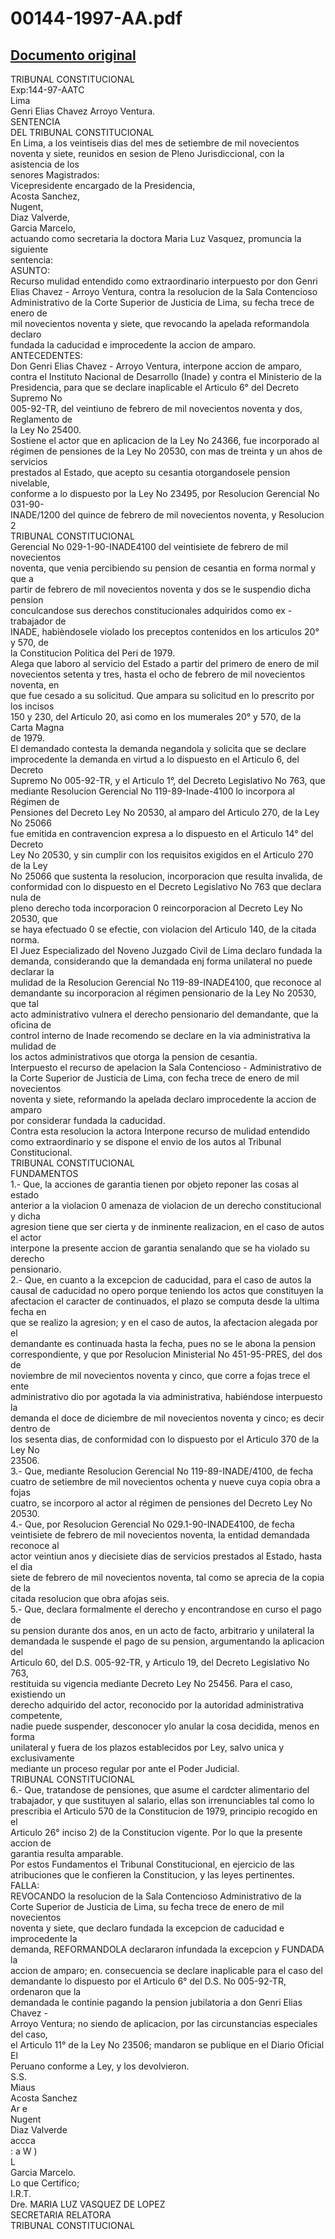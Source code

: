 
00144-1997-AA.pdf
=================
  
[Documento original](https://tc.gob.pe/jurisprudencia/1997/00144-1997-AA.pdf)  
---  
TRIBUNAL CONSTITUCIONAL  
Exp:144-97-AATC  
Lima  
Genri Elias Chavez Arroyo Ventura.  
SENTENCIA  
DEL TRIBUNAL CONSTITUCIONAL  
En Lima, a los veintiseis dias del mes de setiembre de mil novecientos  
noventa y siete, reunidos en sesion de Pleno Jurisdiccional, con la asistencia de los  
senores Magistrados:  
Vicepresidente encargado de la Presidencia,  
Acosta Sanchez,  
Nugent,  
Diaz Valverde,  
Garcia Marcelo,  
actuando como secretaria la doctora Maria Luz Vasquez, promuncia la siguiente  
sentencia:  
ASUNTO:  
Recurso mulidad entendido como extraordinario interpuesto por don Genri  
Elias Chavez - Arroyo Ventura, contra la resolucion de la Sala Contencioso  
Administrativo de la Corte Superior de Justicia de Lima, su fecha trece de enero de  
mil novecientos noventa y siete, que revocando la apelada reformandola declaro  
fundada la caducidad e improcedente la accion de amparo.  
ANTECEDENTES:  
Don Genri Elias Chavez - Arroyo Ventura, interpone accion de amparo,  
contra el Instituto Nacional de Desarrollo (Inade) y contra el Ministerio de la  
Presidencia, para que se declare inaplicable el Articulo 6° del Decreto Supremo No  
005-92-TR, del veintiuno de febrero de mil novecientos noventa y dos, Reglamento de  
la Ley No 25400.  
Sostiene el actor que en aplicacion de la Ley No 24366, fue incorporado al  
régimen de pensiones de la Ley No 20530, con mas de treinta y un ahos de servicios  
prestados al Estado, que acepto su cesantia otorgandosele pension nivelable,  
conforme a lo dispuesto por la Ley No 23495, por Resolucion Gerencial No 031-90-  
INADE/1200 del quince de febrero de mil novecientos noventa, y Resolucion  
2  
TRIBUNAL CONSTITUCIONAL  
Gerencial No 029-1-90-INADE4100 del veintisiete de febrero de mil novecientos  
noventa, que venia percibiendo su pension de cesantia en forma normal y que a  
partir de febrero de mil novecientos noventa y dos se le suspendio dicha pension  
conculcandose sus derechos constitucionales adquiridos como ex - trabajador de  
INADE, habièndosele violado los preceptos contenidos en los articulos 20° y 570, de  
la Constitucion Politica del Peri de 1979.  
Alega que laboro al servicio del Estado a partir del primero de enero de mil  
novecientos setenta y tres, hasta el ocho de febrero de mil novecientos noventa, en  
que fue cesado a su solicitud. Que ampara su solicitud en lo prescrito por los incisos  
150 y 230, del Articulo 20, asi como en los mumerales 20° y 570, de la Carta Magna  
de 1979.  
El demandado contesta la demanda negandola y solicita que se declare  
improcedente la demanda en virtud a lo dispuesto en el Articulo 6, del Decreto  
Supremo No 005-92-TR, y el Articulo 1°, del Decreto Legislativo No 763, que  
mediante Resolucion Gerencial No 119-89-Inade-4100 lo incorpora al Régimen de  
Pensiones del Decreto Ley No 20530, al amparo del Articulo 270, de la Ley No 25066  
fue emitida en contravencion expresa a lo dispuesto en el Articulo 14° del Decreto  
Ley No 20530, y sin cumplir con los requisitos exigidos en el Articulo 270 de la Ley  
No 25066 que sustenta la resolucion, incorporacion que resulta invalida, de  
conformidad con lo dispuesto en el Decreto Legislativo No 763 que declara nula de  
pleno derecho toda incorporacion 0 reincorporacion al Decreto Ley No 20530, que  
se haya efectuado 0 se efectie, con violacion del Articulo 140, de la citada norma.  
El Juez Especializado del Noveno Juzgado Civil de Lima declaro fundada la  
demanda, considerando que la demandada enj forma unilateral no puede declarar la  
mulidad de la Resolucion Gerencial No 119-89-INADE4100, que reconoce al  
demandante su incorporacion al régimen pensionario de la Ley No 20530, que tal  
acto administrativo vulnera el derecho pensionario del demandante, que la oficina de  
control interno de Inade recomendo se declare en la via administrativa la mulidad de  
los actos administrativos que otorga la pension de cesantia.  
Interpuesto el recurso de apelacion la Sala Contencioso - Administrativo de  
la Corte Superior de Justicia de Lima, con fecha trece de enero de mil novecientos  
noventa y siete, reformando la apelada declaro improcedente la accion de amparo  
por considerar fundada la caducidad.  
Contra esta resolucion la actora Interpone recurso de mulidad entendido  
como extraordinario y se dispone el envio de los autos al Tribunal Constitucional.  
TRIBUNAL CONSTITUCIONAL  
FUNDAMENTOS  
1.- Que, la acciones de garantia tienen por objeto reponer las cosas al estado  
anterior a la violacion 0 amenaza de violacion de un derecho constitucional y dicha  
agresion tiene que ser cierta y de inminente realizacion, en el caso de autos el actor  
interpone la presente accion de garantia senalando que se ha violado su derecho  
pensionario.  
2.- Que, en cuanto a la excepcion de caducidad, para el caso de autos la  
causal de caducidad no opero porque teniendo los actos que constituyen la  
afectacion el caracter de continuados, el plazo se computa desde la ultima fecha en  
que se realizo la agresion; y en el caso de autos, la afectacion alegada por el  
demandante es continuada hasta la fecha, pues no se le abona la pension  
correspondiente, y que por Resolucion Ministerial No 451-95-PRES, del dos de  
noviembre de mil novecientos noventa y cinco, que corre a fojas trece el ente  
administrativo dio por agotada la via administrativa, habiéndose interpuesto la  
demanda el doce de diciembre de mil novecientos noventa y cinco; es decir dentro de  
los sesenta dias, de conformidad con lo dispuesto por el Articulo 370 de la Ley No  
23506.  
3.- Que, mediante Resolucion Gerencial No 119-89-INADE/4100, de fecha  
cuatro de setiembre de mil novecientos ochenta y nueve cuya copia obra a fojas  
cuatro, se incorporo al actor al régimen de pensiones del Decreto Ley No 20530.  
4.- Que, por Resolucion Gerencial No 029.1-90-INADE4100, de fecha  
veintisiete de febrero de mil novecientos noventa, la entidad demandada reconoce al  
actor veintiun anos y diecisiete dias de servicios prestados al Estado, hasta el dia  
siete de febrero de mil novecientos noventa, tal como se aprecia de la copia de la  
citada resolucion que obra afojas seis.  
5.- Que, declara formalmente el derecho y encontrandose en curso el pago de  
su pension durante dos anos, en un acto de facto, arbitrario y unilateral la  
demandada le suspende el pago de su pension, argumentando la aplicacion del  
Articulo 60, del D.S. 005-92-TR, y Articulo 19, del Decreto Legislativo No 763,  
restituida su vigencia mediante Decreto Ley No 25456. Para el caso, existiendo un  
derecho adquirido del actor, reconocido por la autoridad administrativa competente,  
nadie puede suspender, desconocer ylo anular la cosa decidida, menos en forma  
unilateral y fuera de los plazos establecidos por Ley, salvo unica y exclusivamente  
mediante un proceso regular por ante el Poder Judicial.  
TRIBUNAL CONSTITUCIONAL  
6.- Que, tratandose de pensiones, que asume el cardcter alimentario del  
trabajador, y que sustituyen al salario, ellas son irrenunciables tal como lo  
prescribia el Articulo 570 de la Constitucion de 1979, principio recogido en el  
Articulo 26° inciso 2) de la Constitucion vigente. Por lo que la presente accion de  
garantia resulta amparable.  
Por estos Fundamentos el Tribunal Constitucional, en ejercicio de las  
atribuciones que le confieren la Constitucion, y las leyes pertinentes.  
FALLA:  
REVOCANDO la resolucion de la Sala Contencioso Administrativo de la  
Corte Superior de Justicia de Lima, su fecha trece de enero de mil novecientos  
noventa y siete, que declaro fundada la excepcion de caducidad e improcedente la  
demanda, REFORMANDOLA declararon infundada la excepcion y FUNDADA la  
accion de amparo; en. consecuencia se declare inaplicable para el caso del  
demandante lo dispuesto por el Articulo 6° del D.S. No 005-92-TR, ordenaron que la  
demandada le continie pagando la pension jubilatoria a don Genri Elias Chavez -  
Arroyo Ventura; no siendo de aplicacion, por las circunstancias especiales del caso,  
el Articulo 11° de la Ley No 23506; mandaron se publique en el Diario Oficial El  
Peruano conforme a Ley, y los devolvieron.  
S.S.  
Miaus  
Acosta Sanchez  
Ar e  
Nugent  
Diaz Valverde  
accca  
: a W )  
L  
Garcia Marcelo.  
Lo que Certifico;  
I.R.T.  
Dre. MARIA LUZ VASQUEZ DE LOPEZ  
SECRETARIA RELATORA  
TRIBUNAL CONSTITUCIONAL